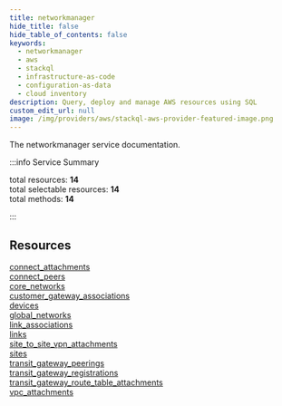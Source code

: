 ```yaml
---
title: networkmanager
hide_title: false
hide_table_of_contents: false
keywords:
  - networkmanager
  - aws
  - stackql
  - infrastructure-as-code
  - configuration-as-data
  - cloud inventory
description: Query, deploy and manage AWS resources using SQL
custom_edit_url: null
image: /img/providers/aws/stackql-aws-provider-featured-image.png
---
```


The networkmanager service documentation.

:::info Service Summary

<div class="row">
<div class="providerDocColumn">
<span>total resources:&nbsp;<b>14</b></span><br />
<span>total selectable resources:&nbsp;<b>14</b></span><br />
<span>total methods:&nbsp;<b>14</b></span><br />
</div>
</div>

:::

## Resources
<div class="row">
<div class="providerDocColumn">
<a href="/providers/aws/networkmanager/connect_attachments/">connect_attachments</a><br />
<a href="/providers/aws/networkmanager/connect_peers/">connect_peers</a><br />
<a href="/providers/aws/networkmanager/core_networks/">core_networks</a><br />
<a href="/providers/aws/networkmanager/customer_gateway_associations/">customer_gateway_associations</a><br />
<a href="/providers/aws/networkmanager/devices/">devices</a><br />
<a href="/providers/aws/networkmanager/global_networks/">global_networks</a><br />
<a href="/providers/aws/networkmanager/link_associations/">link_associations</a>
</div>
<div class="providerDocColumn">
<a href="/providers/aws/networkmanager/links/">links</a><br />
<a href="/providers/aws/networkmanager/site_to_site_vpn_attachments/">site_to_site_vpn_attachments</a><br />
<a href="/providers/aws/networkmanager/sites/">sites</a><br />
<a href="/providers/aws/networkmanager/transit_gateway_peerings/">transit_gateway_peerings</a><br />
<a href="/providers/aws/networkmanager/transit_gateway_registrations/">transit_gateway_registrations</a><br />
<a href="/providers/aws/networkmanager/transit_gateway_route_table_attachments/">transit_gateway_route_table_attachments</a><br />
<a href="/providers/aws/networkmanager/vpc_attachments/">vpc_attachments</a>
</div>
</div>